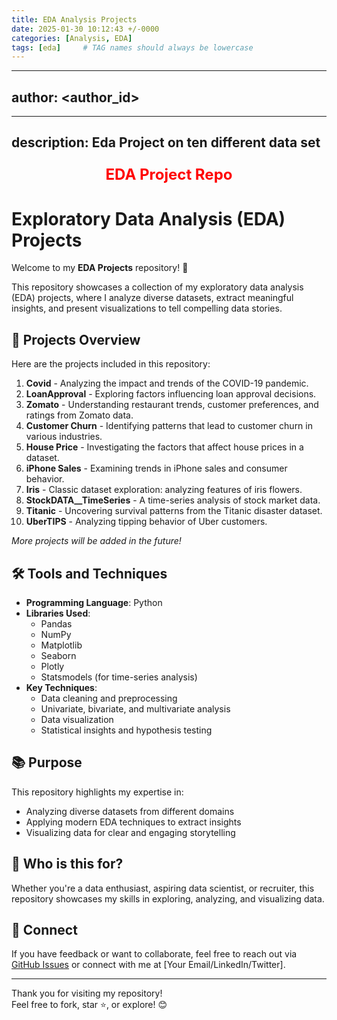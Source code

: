 ```yaml
---
title: EDA Analysis Projects
date: 2025-01-30 10:12:43 +/-0000
categories: [Analysis, EDA]
tags: [eda]     # TAG names should always be lowercase
---
```

---
author: <author_id>  
---

---
description: Eda Project on ten different data set
---







<p style="text-align: center; font-size: 24px; color: red;">
  <a href="https://github.com/AnnNaserNabil/EDA_Projects" style="color: red; text-decoration: none;">
    <b>EDA Project Repo</b>
  </a>
</p>




# Exploratory Data Analysis (EDA) Projects  

Welcome to my **EDA Projects** repository! 🎉  

This repository showcases a collection of my exploratory data analysis (EDA) projects, where I analyze diverse datasets, extract meaningful insights, and present visualizations to tell compelling data stories.  

## 🚀 Projects Overview  
Here are the projects included in this repository:  

1. **Covid** - Analyzing the impact and trends of the COVID-19 pandemic.  
2. **LoanApproval** - Exploring factors influencing loan approval decisions.  
3. **Zomato** - Understanding restaurant trends, customer preferences, and ratings from Zomato data.  
4. **Customer Churn** - Identifying patterns that lead to customer churn in various industries.  
5. **House Price** - Investigating the factors that affect house prices in a dataset.  
6. **iPhone Sales** - Examining trends in iPhone sales and consumer behavior.  
7. **Iris** - Classic dataset exploration: analyzing features of iris flowers.  
8. **StockDATA__TimeSeries** - A time-series analysis of stock market data.  
9. **Titanic** - Uncovering survival patterns from the Titanic disaster dataset.  
10. **UberTIPS** - Analyzing tipping behavior of Uber customers.  

*More projects will be added in the future!*  

## 🛠️ Tools and Techniques  
- **Programming Language**: Python  
- **Libraries Used**:  
  - Pandas  
  - NumPy  
  - Matplotlib  
  - Seaborn  
  - Plotly  
  - Statsmodels (for time-series analysis)  
- **Key Techniques**:  
  - Data cleaning and preprocessing  
  - Univariate, bivariate, and multivariate analysis  
  - Data visualization  
  - Statistical insights and hypothesis testing  

## 📚 Purpose  
This repository highlights my expertise in:  
- Analyzing diverse datasets from different domains  
- Applying modern EDA techniques to extract insights  
- Visualizing data for clear and engaging storytelling  

## 🌱 Who is this for?  
Whether you're a data enthusiast, aspiring data scientist, or recruiter, this repository showcases my skills in exploring, analyzing, and visualizing data.  

## 📩 Connect  
If you have feedback or want to collaborate, feel free to reach out via [GitHub Issues](https://github.com/yourusername/eda-projects/issues) or connect with me at [Your Email/LinkedIn/Twitter].  

---  

Thank you for visiting my repository!  
Feel free to fork, star ⭐, or explore! 😊  
